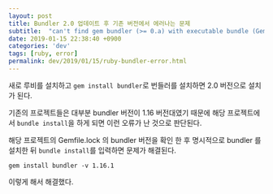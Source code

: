 ```yaml
---
layout: post
title: Bundler 2.0 업데이트 후 기존 버전에서 에러나는 문제
subtitle:  "can't find gem bundler (>= 0.a) with executable bundle (Gem::GemNotFoundException) 에러 발생시 처리 방법"
date: 2019-01-15 22:38:40 +0900
categories: 'dev'
tags: [ruby, error]
permalink: dev/2019/01/15/ruby-bundler-error.html
---
```


새로 루비를 설치하고 `gem install bundler`로 번들러를 설치하면 2.0 버전으로 설치가 된다.

기존의 프로젝트들은 대부분 bundler 버전이 1.16 버전대였기 때문에 해당 프로젝트에서 `bundle install`을 하게 되면 이런 오류가 난 것으로 판단된다.

해당 프로젝트의 Gemfile.lock 의 bundler 버전을 확인 한 후 명시적으로 bundler 를 설치한 뒤 `bundle install`를 입력하면
문제가 해결된다.

`gem install bundler -v 1.16.1` 

이렇게 해서 해결했다.
